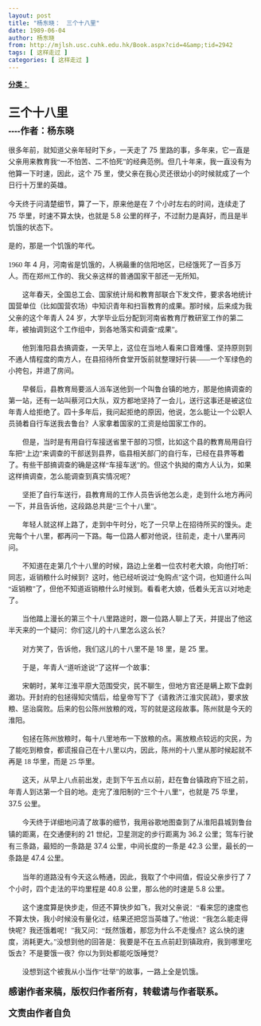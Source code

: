 ```yaml
---
layout: post
title: "杨东晓：　三个十八里"
date: 1989-06-04
author: 杨东晓
from: http://mjlsh.usc.cuhk.edu.hk/Book.aspx?cid=4&amp;tid=2942
tags: [ 这样走过 ]
categories: [ 这样走过 ]
---
```


<div style="margin: 15px 10px 10px 0px;">
<div>
<span id="ctl00_ContentPlaceHolder1_chapter1_SubjectLabel" style="font-weight:bold;text-decoration:underline;">
   分类：
  </span>
</div>
<!--[if gte mso 9]><xml>
 <o:OfficeDocumentSettings>
  <o:AllowPNG/>
 </o:OfficeDocumentSettings>
</xml><![endif]-->
<!--[if gte mso 9]><xml>
 <w:WordDocument>
  <w:View>Normal</w:View>
  <w:Zoom>0</w:Zoom>
  <w:TrackMoves/>
  <w:TrackFormatting/>
  <w:PunctuationKerning/>
  <w:ValidateAgainstSchemas/>
  <w:SaveIfXMLInvalid>false</w:SaveIfXMLInvalid>
  <w:IgnoreMixedContent>false</w:IgnoreMixedContent>
  <w:AlwaysShowPlaceholderText>false</w:AlwaysShowPlaceholderText>
  <w:DoNotPromoteQF/>
  <w:LidThemeOther>EN-US</w:LidThemeOther>
  <w:LidThemeAsian>JA</w:LidThemeAsian>
  <w:LidThemeComplexScript>X-NONE</w:LidThemeComplexScript>
  <w:Compatibility>
   <w:BreakWrappedTables/>
   <w:SnapToGridInCell/>
   <w:WrapTextWithPunct/>
   <w:UseAsianBreakRules/>
   <w:DontGrowAutofit/>
   <w:SplitPgBreakAndParaMark/>
   <w:EnableOpenTypeKerning/>
   <w:DontFlipMirrorIndents/>
   <w:OverrideTableStyleHps/>
   <w:UseFELayout/>
  </w:Compatibility>
  <m:mathPr>
   <m:mathFont m:val="Cambria Math"/>
   <m:brkBin m:val="before"/>
   <m:brkBinSub m:val="&#45;-"/>
   <m:smallFrac m:val="off"/>
   <m:dispDef/>
   <m:lMargin m:val="0"/>
   <m:rMargin m:val="0"/>
   <m:defJc m:val="centerGroup"/>
   <m:wrapIndent m:val="1440"/>
   <m:intLim m:val="subSup"/>
   <m:naryLim m:val="undOvr"/>
  </m:mathPr></w:WordDocument>
</xml><![endif]-->
<!--[if gte mso 9]><xml>
 <w:LatentStyles DefLockedState="false" DefUnhideWhenUsed="true"
  DefSemiHidden="true" DefQFormat="false" DefPriority="99"
  LatentStyleCount="276">
  <w:LsdException Locked="false" Priority="0" SemiHidden="false"
   UnhideWhenUsed="false" QFormat="true" Name="Normal"/>
  <w:LsdException Locked="false" Priority="9" SemiHidden="false"
   UnhideWhenUsed="false" QFormat="true" Name="heading 1"/>
  <w:LsdException Locked="false" Priority="9" QFormat="true" Name="heading 2"/>
  <w:LsdException Locked="false" Priority="9" QFormat="true" Name="heading 3"/>
  <w:LsdException Locked="false" Priority="9" QFormat="true" Name="heading 4"/>
  <w:LsdException Locked="false" Priority="9" QFormat="true" Name="heading 5"/>
  <w:LsdException Locked="false" Priority="9" QFormat="true" Name="heading 6"/>
  <w:LsdException Locked="false" Priority="9" QFormat="true" Name="heading 7"/>
  <w:LsdException Locked="false" Priority="9" QFormat="true" Name="heading 8"/>
  <w:LsdException Locked="false" Priority="9" QFormat="true" Name="heading 9"/>
  <w:LsdException Locked="false" Priority="39" Name="toc 1"/>
  <w:LsdException Locked="false" Priority="39" Name="toc 2"/>
  <w:LsdException Locked="false" Priority="39" Name="toc 3"/>
  <w:LsdException Locked="false" Priority="39" Name="toc 4"/>
  <w:LsdException Locked="false" Priority="39" Name="toc 5"/>
  <w:LsdException Locked="false" Priority="39" Name="toc 6"/>
  <w:LsdException Locked="false" Priority="39" Name="toc 7"/>
  <w:LsdException Locked="false" Priority="39" Name="toc 8"/>
  <w:LsdException Locked="false" Priority="39" Name="toc 9"/>
  <w:LsdException Locked="false" Priority="35" QFormat="true" Name="caption"/>
  <w:LsdException Locked="false" Priority="10" SemiHidden="false"
   UnhideWhenUsed="false" QFormat="true" Name="Title"/>
  <w:LsdException Locked="false" Priority="0" Name="Default Paragraph Font"/>
  <w:LsdException Locked="false" Priority="11" SemiHidden="false"
   UnhideWhenUsed="false" QFormat="true" Name="Subtitle"/>
  <w:LsdException Locked="false" Priority="22" SemiHidden="false"
   UnhideWhenUsed="false" QFormat="true" Name="Strong"/>
  <w:LsdException Locked="false" Priority="20" SemiHidden="false"
   UnhideWhenUsed="false" QFormat="true" Name="Emphasis"/>
  <w:LsdException Locked="false" Priority="59" SemiHidden="false"
   UnhideWhenUsed="false" Name="Table Grid"/>
  <w:LsdException Locked="false" UnhideWhenUsed="false" Name="Placeholder Text"/>
  <w:LsdException Locked="false" Priority="1" SemiHidden="false"
   UnhideWhenUsed="false" QFormat="true" Name="No Spacing"/>
  <w:LsdException Locked="false" Priority="60" SemiHidden="false"
   UnhideWhenUsed="false" Name="Light Shading"/>
  <w:LsdException Locked="false" Priority="61" SemiHidden="false"
   UnhideWhenUsed="false" Name="Light List"/>
  <w:LsdException Locked="false" Priority="62" SemiHidden="false"
   UnhideWhenUsed="false" Name="Light Grid"/>
  <w:LsdException Locked="false" Priority="63" SemiHidden="false"
   UnhideWhenUsed="false" Name="Medium Shading 1"/>
  <w:LsdException Locked="false" Priority="64" SemiHidden="false"
   UnhideWhenUsed="false" Name="Medium Shading 2"/>
  <w:LsdException Locked="false" Priority="65" SemiHidden="false"
   UnhideWhenUsed="false" Name="Medium List 1"/>
  <w:LsdException Locked="false" Priority="66" SemiHidden="false"
   UnhideWhenUsed="false" Name="Medium List 2"/>
  <w:LsdException Locked="false" Priority="67" SemiHidden="false"
   UnhideWhenUsed="false" Name="Medium Grid 1"/>
  <w:LsdException Locked="false" Priority="68" SemiHidden="false"
   UnhideWhenUsed="false" Name="Medium Grid 2"/>
  <w:LsdException Locked="false" Priority="69" SemiHidden="false"
   UnhideWhenUsed="false" Name="Medium Grid 3"/>
  <w:LsdException Locked="false" Priority="70" SemiHidden="false"
   UnhideWhenUsed="false" Name="Dark List"/>
  <w:LsdException Locked="false" Priority="71" SemiHidden="false"
   UnhideWhenUsed="false" Name="Colorful Shading"/>
  <w:LsdException Locked="false" Priority="72" SemiHidden="false"
   UnhideWhenUsed="false" Name="Colorful List"/>
  <w:LsdException Locked="false" Priority="73" SemiHidden="false"
   UnhideWhenUsed="false" Name="Colorful Grid"/>
  <w:LsdException Locked="false" Priority="60" SemiHidden="false"
   UnhideWhenUsed="false" Name="Light Shading Accent 1"/>
  <w:LsdException Locked="false" Priority="61" SemiHidden="false"
   UnhideWhenUsed="false" Name="Light List Accent 1"/>
  <w:LsdException Locked="false" Priority="62" SemiHidden="false"
   UnhideWhenUsed="false" Name="Light Grid Accent 1"/>
  <w:LsdException Locked="false" Priority="63" SemiHidden="false"
   UnhideWhenUsed="false" Name="Medium Shading 1 Accent 1"/>
  <w:LsdException Locked="false" Priority="64" SemiHidden="false"
   UnhideWhenUsed="false" Name="Medium Shading 2 Accent 1"/>
  <w:LsdException Locked="false" Priority="65" SemiHidden="false"
   UnhideWhenUsed="false" Name="Medium List 1 Accent 1"/>
  <w:LsdException Locked="false" UnhideWhenUsed="false" Name="Revision"/>
  <w:LsdException Locked="false" Priority="34" SemiHidden="false"
   UnhideWhenUsed="false" QFormat="true" Name="List Paragraph"/>
  <w:LsdException Locked="false" Priority="29" SemiHidden="false"
   UnhideWhenUsed="false" QFormat="true" Name="Quote"/>
  <w:LsdException Locked="false" Priority="30" SemiHidden="false"
   UnhideWhenUsed="false" QFormat="true" Name="Intense Quote"/>
  <w:LsdException Locked="false" Priority="66" SemiHidden="false"
   UnhideWhenUsed="false" Name="Medium List 2 Accent 1"/>
  <w:LsdException Locked="false" Priority="67" SemiHidden="false"
   UnhideWhenUsed="false" Name="Medium Grid 1 Accent 1"/>
  <w:LsdException Locked="false" Priority="68" SemiHidden="false"
   UnhideWhenUsed="false" Name="Medium Grid 2 Accent 1"/>
  <w:LsdException Locked="false" Priority="69" SemiHidden="false"
   UnhideWhenUsed="false" Name="Medium Grid 3 Accent 1"/>
  <w:LsdException Locked="false" Priority="70" SemiHidden="false"
   UnhideWhenUsed="false" Name="Dark List Accent 1"/>
  <w:LsdException Locked="false" Priority="71" SemiHidden="false"
   UnhideWhenUsed="false" Name="Colorful Shading Accent 1"/>
  <w:LsdException Locked="false" Priority="72" SemiHidden="false"
   UnhideWhenUsed="false" Name="Colorful List Accent 1"/>
  <w:LsdException Locked="false" Priority="73" SemiHidden="false"
   UnhideWhenUsed="false" Name="Colorful Grid Accent 1"/>
  <w:LsdException Locked="false" Priority="60" SemiHidden="false"
   UnhideWhenUsed="false" Name="Light Shading Accent 2"/>
  <w:LsdException Locked="false" Priority="61" SemiHidden="false"
   UnhideWhenUsed="false" Name="Light List Accent 2"/>
  <w:LsdException Locked="false" Priority="62" SemiHidden="false"
   UnhideWhenUsed="false" Name="Light Grid Accent 2"/>
  <w:LsdException Locked="false" Priority="63" SemiHidden="false"
   UnhideWhenUsed="false" Name="Medium Shading 1 Accent 2"/>
  <w:LsdException Locked="false" Priority="64" SemiHidden="false"
   UnhideWhenUsed="false" Name="Medium Shading 2 Accent 2"/>
  <w:LsdException Locked="false" Priority="65" SemiHidden="false"
   UnhideWhenUsed="false" Name="Medium List 1 Accent 2"/>
  <w:LsdException Locked="false" Priority="66" SemiHidden="false"
   UnhideWhenUsed="false" Name="Medium List 2 Accent 2"/>
  <w:LsdException Locked="false" Priority="67" SemiHidden="false"
   UnhideWhenUsed="false" Name="Medium Grid 1 Accent 2"/>
  <w:LsdException Locked="false" Priority="68" SemiHidden="false"
   UnhideWhenUsed="false" Name="Medium Grid 2 Accent 2"/>
  <w:LsdException Locked="false" Priority="69" SemiHidden="false"
   UnhideWhenUsed="false" Name="Medium Grid 3 Accent 2"/>
  <w:LsdException Locked="false" Priority="70" SemiHidden="false"
   UnhideWhenUsed="false" Name="Dark List Accent 2"/>
  <w:LsdException Locked="false" Priority="71" SemiHidden="false"
   UnhideWhenUsed="false" Name="Colorful Shading Accent 2"/>
  <w:LsdException Locked="false" Priority="72" SemiHidden="false"
   UnhideWhenUsed="false" Name="Colorful List Accent 2"/>
  <w:LsdException Locked="false" Priority="73" SemiHidden="false"
   UnhideWhenUsed="false" Name="Colorful Grid Accent 2"/>
  <w:LsdException Locked="false" Priority="60" SemiHidden="false"
   UnhideWhenUsed="false" Name="Light Shading Accent 3"/>
  <w:LsdException Locked="false" Priority="61" SemiHidden="false"
   UnhideWhenUsed="false" Name="Light List Accent 3"/>
  <w:LsdException Locked="false" Priority="62" SemiHidden="false"
   UnhideWhenUsed="false" Name="Light Grid Accent 3"/>
  <w:LsdException Locked="false" Priority="63" SemiHidden="false"
   UnhideWhenUsed="false" Name="Medium Shading 1 Accent 3"/>
  <w:LsdException Locked="false" Priority="64" SemiHidden="false"
   UnhideWhenUsed="false" Name="Medium Shading 2 Accent 3"/>
  <w:LsdException Locked="false" Priority="65" SemiHidden="false"
   UnhideWhenUsed="false" Name="Medium List 1 Accent 3"/>
  <w:LsdException Locked="false" Priority="66" SemiHidden="false"
   UnhideWhenUsed="false" Name="Medium List 2 Accent 3"/>
  <w:LsdException Locked="false" Priority="67" SemiHidden="false"
   UnhideWhenUsed="false" Name="Medium Grid 1 Accent 3"/>
  <w:LsdException Locked="false" Priority="68" SemiHidden="false"
   UnhideWhenUsed="false" Name="Medium Grid 2 Accent 3"/>
  <w:LsdException Locked="false" Priority="69" SemiHidden="false"
   UnhideWhenUsed="false" Name="Medium Grid 3 Accent 3"/>
  <w:LsdException Locked="false" Priority="70" SemiHidden="false"
   UnhideWhenUsed="false" Name="Dark List Accent 3"/>
  <w:LsdException Locked="false" Priority="71" SemiHidden="false"
   UnhideWhenUsed="false" Name="Colorful Shading Accent 3"/>
  <w:LsdException Locked="false" Priority="72" SemiHidden="false"
   UnhideWhenUsed="false" Name="Colorful List Accent 3"/>
  <w:LsdException Locked="false" Priority="73" SemiHidden="false"
   UnhideWhenUsed="false" Name="Colorful Grid Accent 3"/>
  <w:LsdException Locked="false" Priority="60" SemiHidden="false"
   UnhideWhenUsed="false" Name="Light Shading Accent 4"/>
  <w:LsdException Locked="false" Priority="61" SemiHidden="false"
   UnhideWhenUsed="false" Name="Light List Accent 4"/>
  <w:LsdException Locked="false" Priority="62" SemiHidden="false"
   UnhideWhenUsed="false" Name="Light Grid Accent 4"/>
  <w:LsdException Locked="false" Priority="63" SemiHidden="false"
   UnhideWhenUsed="false" Name="Medium Shading 1 Accent 4"/>
  <w:LsdException Locked="false" Priority="64" SemiHidden="false"
   UnhideWhenUsed="false" Name="Medium Shading 2 Accent 4"/>
  <w:LsdException Locked="false" Priority="65" SemiHidden="false"
   UnhideWhenUsed="false" Name="Medium List 1 Accent 4"/>
  <w:LsdException Locked="false" Priority="66" SemiHidden="false"
   UnhideWhenUsed="false" Name="Medium List 2 Accent 4"/>
  <w:LsdException Locked="false" Priority="67" SemiHidden="false"
   UnhideWhenUsed="false" Name="Medium Grid 1 Accent 4"/>
  <w:LsdException Locked="false" Priority="68" SemiHidden="false"
   UnhideWhenUsed="false" Name="Medium Grid 2 Accent 4"/>
  <w:LsdException Locked="false" Priority="69" SemiHidden="false"
   UnhideWhenUsed="false" Name="Medium Grid 3 Accent 4"/>
  <w:LsdException Locked="false" Priority="70" SemiHidden="false"
   UnhideWhenUsed="false" Name="Dark List Accent 4"/>
  <w:LsdException Locked="false" Priority="71" SemiHidden="false"
   UnhideWhenUsed="false" Name="Colorful Shading Accent 4"/>
  <w:LsdException Locked="false" Priority="72" SemiHidden="false"
   UnhideWhenUsed="false" Name="Colorful List Accent 4"/>
  <w:LsdException Locked="false" Priority="73" SemiHidden="false"
   UnhideWhenUsed="false" Name="Colorful Grid Accent 4"/>
  <w:LsdException Locked="false" Priority="60" SemiHidden="false"
   UnhideWhenUsed="false" Name="Light Shading Accent 5"/>
  <w:LsdException Locked="false" Priority="61" SemiHidden="false"
   UnhideWhenUsed="false" Name="Light List Accent 5"/>
  <w:LsdException Locked="false" Priority="62" SemiHidden="false"
   UnhideWhenUsed="false" Name="Light Grid Accent 5"/>
  <w:LsdException Locked="false" Priority="63" SemiHidden="false"
   UnhideWhenUsed="false" Name="Medium Shading 1 Accent 5"/>
  <w:LsdException Locked="false" Priority="64" SemiHidden="false"
   UnhideWhenUsed="false" Name="Medium Shading 2 Accent 5"/>
  <w:LsdException Locked="false" Priority="65" SemiHidden="false"
   UnhideWhenUsed="false" Name="Medium List 1 Accent 5"/>
  <w:LsdException Locked="false" Priority="66" SemiHidden="false"
   UnhideWhenUsed="false" Name="Medium List 2 Accent 5"/>
  <w:LsdException Locked="false" Priority="67" SemiHidden="false"
   UnhideWhenUsed="false" Name="Medium Grid 1 Accent 5"/>
  <w:LsdException Locked="false" Priority="68" SemiHidden="false"
   UnhideWhenUsed="false" Name="Medium Grid 2 Accent 5"/>
  <w:LsdException Locked="false" Priority="69" SemiHidden="false"
   UnhideWhenUsed="false" Name="Medium Grid 3 Accent 5"/>
  <w:LsdException Locked="false" Priority="70" SemiHidden="false"
   UnhideWhenUsed="false" Name="Dark List Accent 5"/>
  <w:LsdException Locked="false" Priority="71" SemiHidden="false"
   UnhideWhenUsed="false" Name="Colorful Shading Accent 5"/>
  <w:LsdException Locked="false" Priority="72" SemiHidden="false"
   UnhideWhenUsed="false" Name="Colorful List Accent 5"/>
  <w:LsdException Locked="false" Priority="73" SemiHidden="false"
   UnhideWhenUsed="false" Name="Colorful Grid Accent 5"/>
  <w:LsdException Locked="false" Priority="60" SemiHidden="false"
   UnhideWhenUsed="false" Name="Light Shading Accent 6"/>
  <w:LsdException Locked="false" Priority="61" SemiHidden="false"
   UnhideWhenUsed="false" Name="Light List Accent 6"/>
  <w:LsdException Locked="false" Priority="62" SemiHidden="false"
   UnhideWhenUsed="false" Name="Light Grid Accent 6"/>
  <w:LsdException Locked="false" Priority="63" SemiHidden="false"
   UnhideWhenUsed="false" Name="Medium Shading 1 Accent 6"/>
  <w:LsdException Locked="false" Priority="64" SemiHidden="false"
   UnhideWhenUsed="false" Name="Medium Shading 2 Accent 6"/>
  <w:LsdException Locked="false" Priority="65" SemiHidden="false"
   UnhideWhenUsed="false" Name="Medium List 1 Accent 6"/>
  <w:LsdException Locked="false" Priority="66" SemiHidden="false"
   UnhideWhenUsed="false" Name="Medium List 2 Accent 6"/>
  <w:LsdException Locked="false" Priority="67" SemiHidden="false"
   UnhideWhenUsed="false" Name="Medium Grid 1 Accent 6"/>
  <w:LsdException Locked="false" Priority="68" SemiHidden="false"
   UnhideWhenUsed="false" Name="Medium Grid 2 Accent 6"/>
  <w:LsdException Locked="false" Priority="69" SemiHidden="false"
   UnhideWhenUsed="false" Name="Medium Grid 3 Accent 6"/>
  <w:LsdException Locked="false" Priority="70" SemiHidden="false"
   UnhideWhenUsed="false" Name="Dark List Accent 6"/>
  <w:LsdException Locked="false" Priority="71" SemiHidden="false"
   UnhideWhenUsed="false" Name="Colorful Shading Accent 6"/>
  <w:LsdException Locked="false" Priority="72" SemiHidden="false"
   UnhideWhenUsed="false" Name="Colorful List Accent 6"/>
  <w:LsdException Locked="false" Priority="73" SemiHidden="false"
   UnhideWhenUsed="false" Name="Colorful Grid Accent 6"/>
  <w:LsdException Locked="false" Priority="19" SemiHidden="false"
   UnhideWhenUsed="false" QFormat="true" Name="Subtle Emphasis"/>
  <w:LsdException Locked="false" Priority="21" SemiHidden="false"
   UnhideWhenUsed="false" QFormat="true" Name="Intense Emphasis"/>
  <w:LsdException Locked="false" Priority="31" SemiHidden="false"
   UnhideWhenUsed="false" QFormat="true" Name="Subtle Reference"/>
  <w:LsdException Locked="false" Priority="32" SemiHidden="false"
   UnhideWhenUsed="false" QFormat="true" Name="Intense Reference"/>
  <w:LsdException Locked="false" Priority="33" SemiHidden="false"
   UnhideWhenUsed="false" QFormat="true" Name="Book Title"/>
  <w:LsdException Locked="false" Priority="37" Name="Bibliography"/>
  <w:LsdException Locked="false" Priority="39" QFormat="true" Name="TOC Heading"/>
 </w:LatentStyles>
</xml><![endif]-->
<!--[if gte mso 10]>
<style>
 /* Style Definitions */
table.MsoNormalTable
	{mso-style-name:"Table Normal";
	mso-tstyle-rowband-size:0;
	mso-tstyle-colband-size:0;
	mso-style-noshow:yes;
	mso-style-priority:99;
	mso-style-parent:"";
	mso-padding-alt:0in 5.4pt 0in 5.4pt;
	mso-para-margin:0in;
	mso-para-margin-bottom:.0001pt;
	mso-pagination:widow-orphan;
	font-size:10.0pt;
	font-family:"Times New Roman";}
</style>
<![endif]-->
<!--StartFragment-->
<p align="left" class="MsoNormal" style="line-height: 17.25pt;">
<b>
<span style="font-family: 宋体;">
<font size="5">
<br/>
<span lang="ZH-CN">
      三个十八里
     </span>
</font>
</span>
<span style="font-size: large; font-family: Arial;">
<o:p>
</o:p>
</span>
</b>
</p>
<p align="left" class="MsoNormal" style="line-height: 17.25pt;">
<font face="Arial" size="4">
<b>
    ----作者：杨东晓
   </b>
</font>
</p>
<p align="left" class="MsoNormal" style="line-height: 17.25pt;">
<span lang="ZH-CN" style="font-family: 宋体;">
   很多年前，就知道父亲年轻时下乡，一天走了
  </span>
  75
  <span lang="ZH-CN" style="font-family: 宋体;">
   里路的事，多年来，它一直是父亲用来教育我“一不怕苦、二不怕死”的经典范例。但几十年来，我一直没有为他算一下时速，因此，这个
  </span>
  75
  <span lang="ZH-CN" style="font-family: 宋体;">
   里，使父亲在我心灵还很幼小的时候就成了一个日行十万里的英雄。
  </span>
<span style="font-family: Arial;">
<o:p>
</o:p>
</span>
</p>
<p align="left" class="MsoNormal" style="line-height: 17.25pt;">
<span lang="ZH-CN" style="font-family: 宋体;">
   今天终于问清楚细节，算了一下，原来他是在
  </span>
  7
  <span lang="ZH-CN" style="font-family: 宋体;">
   个小时左右的时间，连续走了
  </span>
  75
  <span lang="ZH-CN" style="font-family: 宋体;">
   华里，时速不算太快，也就是
  </span>
  5.8
  <span lang="ZH-CN" style="font-family: 宋体;">
   公里的样子，不过耐力是真好，而且是半饥饿的状态下。
  </span>
<span style="font-family: 宋体;">
</span>
</p>
<p align="left" class="MsoNormal" style="line-height: 17.25pt;">
<span lang="ZH-CN" style="font-family: 宋体;">
   是的，那是一个饥饿的年代。
  </span>
<span style="font-family: Arial;">
<o:p>
</o:p>
</span>
</p>
<p align="left" class="MsoNormal" style="line-height: 17.25pt;">
<span lang="ZH-CN" style="font-family: 宋体;">
</span>
<span style="font-family: 宋体;">
   1960
   <span lang="ZH-CN">
    年
   </span>
</span>
  4
  <span lang="ZH-CN" style="font-family: 宋体;">
   月，河南省是饥饿的，人祸最重的信阳地区，已经饿死了一百多万人。而在郑州工作的、我父亲这样的普通国家干部还一无所知。
  </span>
<span style="font-family: Arial;">
<o:p>
</o:p>
</span>
</p>
<p align="left" class="MsoNormal" style="text-indent: 21pt; line-height: 17.25pt;">
<span lang="ZH-CN" style="font-family: 宋体;">
   这年春天，全国总工会、国家统计局和教育部联合下发文件，要求各地统计国营单位（比如国营农场）中知识青年和扫盲教育的成果。那时候，后来成为我父亲的这个年青人
  </span>
  24
  <span lang="ZH-CN" style="font-family: 宋体;">
   岁，大学毕业后分配到河南省教育厅教研室工作的第二年，被抽调到这个工作组中，到各地落实和调查“成果”。
  </span>
<span style="font-family: Arial;">
<o:p>
</o:p>
</span>
</p>
<p align="left" class="MsoNormal" style="text-indent: 21pt; line-height: 17.25pt;">
<span lang="ZH-CN" style="font-family: 宋体;">
   他到淮阳县去搞调查，一天早上，这位在当地人看来口音难懂、坚持原则到不通人情程度的南方人，在县招待所食堂开饭前就整理好行装——一个军绿色的小挎包，并退了房间。
  </span>
<span style="font-family: Arial;">
<o:p>
</o:p>
</span>
</p>
<p align="left" class="MsoNormal" style="text-indent: 21pt; line-height: 17.25pt;">
<span lang="ZH-CN" style="font-family: 宋体;">
   早餐后，县教育局要派人派车送他到一个叫鲁台镇的地方，那是他搞调查的第一站，还有一站叫蔡河口大队，双方都地坚持了一会儿，送行这事还是被这位年青人给拒绝了。四十多年后，我问起拒绝的原因，他说，怎么能让一个公职人员骑着自行车送我去鲁台？人家拿着国家的工资是给国家工作的。
  </span>
<span style="font-family: Arial;">
<o:p>
</o:p>
</span>
</p>
<p align="left" class="MsoNormal" style="text-indent: 21pt; line-height: 17.25pt;">
<span lang="ZH-CN" style="font-family: 宋体;">
   但是，当时是有用自行车接送省里干部的习惯，比如这个县的教育局用自行车把“上边”来调查的干部送到县界，临县相关部门的自行车，已经在县界等着了。有些干部搞调查的确是这样“车接车送”的。但这个执拗的南方人认为，如果这样搞调查，怎么能调查到真实情况呢？
  </span>
<span style="font-family: Arial;">
<o:p>
</o:p>
</span>
</p>
<p align="left" class="MsoNormal" style="text-indent: 21pt; line-height: 17.25pt;">
<span style="font-family: 宋体;">
<span lang="ZH-CN">
    坚拒了自行车送行，县教育局的工作人员告诉他怎么走，走到什么地方再问一下，并且告诉他，这段路总共是“三个十八里”。
   </span>
</span>
<span style="font-family: Arial;">
<o:p>
</o:p>
</span>
</p>
<p align="left" class="MsoNormal" style="text-indent: 21pt; line-height: 17.25pt;">
<span lang="ZH-CN" style="font-family: 宋体;">
   年轻人就这样上路了，走到中午时分，吃了一只早上在招待所买的馒头。走完每个十八里，都再问一下路。每一位路人都对他说，往前走，走十八里再问问。
  </span>
<span style="font-family: Arial;">
<o:p>
</o:p>
</span>
</p>
<p align="left" class="MsoNormal" style="text-indent: 21pt; line-height: 17.25pt;">
<span lang="ZH-CN" style="font-family: 宋体;">
   不知道在走第几个十八里的时候，路边上坐着一位农村老大娘，向他打听：同志，返销粮什么时候到？这时，他已经听说过“免购点”这个词，也知道什么叫“返销粮”了，但他不知道返销粮什么时候到。看看老大娘，低着头无言以对地走了。
  </span>
<span style="font-family: Arial;">
<o:p>
</o:p>
</span>
</p>
<p align="left" class="MsoNormal" style="text-indent: 21pt; line-height: 17.25pt;">
<span lang="ZH-CN" style="font-family: 宋体;">
   当他踏上漫长的第三个十八里路途时，跟一位路人聊上了天，并提出了他这半天来的一个疑问：你们这儿的十八里怎么这么长？
  </span>
<span style="font-family: 宋体;">
<o:p>
</o:p>
</span>
</p>
<p align="left" class="MsoNormal" style="text-indent: 21pt; line-height: 17.25pt;">
<span lang="ZH-CN" style="font-family: 宋体;">
   对方笑了，告诉他，我们这儿的十八里不是
  </span>
  18
  <span lang="ZH-CN" style="font-family: 宋体;">
   里，是
  </span>
  25
  <span lang="ZH-CN" style="font-family: 宋体;">
   里。
  </span>
<span style="font-family: Arial;">
<o:p>
</o:p>
</span>
</p>
<p align="left" class="MsoNormal" style="text-indent: 21pt; line-height: 17.25pt;">
<span lang="ZH-CN" style="font-family: 宋体;">
   于是，年青人“道听途说”了这样一个故事：
  </span>
<span style="font-family: Arial;">
<o:p>
</o:p>
</span>
</p>
<p align="left" class="MsoNormal" style="text-indent: 21pt; line-height: 17.25pt;">
<span lang="ZH-CN" style="font-family: 宋体;">
   宋朝时，某年江淮平原大范围受灾，民不聊生，但地方官还是瞒上欺下盘剥邀功。开封府的包拯得知灾情后，给皇帝写下了《请救济江淮灾民疏》，要求放粮、惩治腐败。后来的包公陈州放粮的戏，写的就是这段故事。陈州就是今天的淮阳。
  </span>
<span style="font-family: Arial;">
<o:p>
</o:p>
</span>
</p>
<p align="left" class="MsoNormal" style="text-indent: 21pt; line-height: 17.25pt;">
<span lang="ZH-CN" style="font-family: 宋体;">
   包拯在陈州放粮时，每十八里地布一下放粮的点。离放粮点较远的灾民，为了能吃到粮食，都谎报自己在十八里以内，因此，陈州的十八里从那时候起就不再是
  </span>
<span style="font-family: 宋体;">
   18
   <span lang="ZH-CN">
    华里，而是
   </span>
   25
   <span lang="ZH-CN">
    华里。
   </span>
</span>
<span style="font-family: Arial;">
<o:p>
</o:p>
</span>
</p>
<p align="left" class="MsoNormal" style="text-indent: 21pt; line-height: 17.25pt;">
<span lang="ZH-CN" style="font-family: 宋体;">
   这天，从早上八点前出发，走到下午五点以前，赶在鲁台镇政府下班之前，年青人到达第一个目的地。走完了淮阳制的“三个十八里”，也就是
  </span>
  75
  <span lang="ZH-CN" style="font-family: 宋体;">
   华里，
  </span>
  37.5
  <span lang="ZH-CN" style="font-family: 宋体;">
   公里。
  </span>
<span style="font-family: Arial;">
<o:p>
</o:p>
</span>
</p>
<p align="left" class="MsoNormal" style="text-indent: 21pt; line-height: 17.25pt;">
<span lang="ZH-CN" style="font-family: 宋体;">
   今天终于详细地问清了故事的细节，我用谷歌地图查到了从淮阳县城到鲁台镇的距离，在交通便利的
  </span>
  21
  <span lang="ZH-CN" style="font-family: 宋体;">
   世纪，卫星测定的步行距离为
  </span>
  36.2
  <span lang="ZH-CN" style="font-family: 宋体;">
   公里；驾车行驶有三条路，最短的一条路是
  </span>
  37.4
  <span lang="ZH-CN" style="font-family: 宋体;">
   公里，中间长度的一条是
  </span>
  42.3
  <span lang="ZH-CN" style="font-family: 宋体;">
   公里，最长的一条路是
  </span>
  47.4
  <span lang="ZH-CN" style="font-family: 宋体;">
   公里。
  </span>
<span style="font-family: Arial;">
<o:p>
</o:p>
</span>
</p>
<p align="left" class="MsoNormal" style="text-indent: 21pt; line-height: 17.25pt;">
<span lang="ZH-CN" style="font-family: 宋体;">
   当年的道路没有今天这么畅通，因此，我取了个中间值，假设父亲步行了
  </span>
  7
  <span lang="ZH-CN" style="font-family: 宋体;">
   个小时，四个走法的平均里程是
  </span>
  40.8
  <span lang="ZH-CN" style="font-family: 宋体;">
   公里，那么他的时速是
  </span>
  5.8
  <span lang="ZH-CN" style="font-family: 宋体;">
   公里。
  </span>
<span style="font-family: Arial;">
<o:p>
</o:p>
</span>
</p>
<p align="left" class="MsoNormal" style="text-indent: 21pt; line-height: 17.25pt;">
<span lang="ZH-CN" style="font-family: 宋体;">
   这个速度算是快步走，但还不算快步如飞，我对父亲说：“看来您的速度也不算太快，我小时候没有量化过，结果还把您当英雄了。”他说：“我怎么能走得快呢？我还饿着呢！”我又问：“既然饿着，那您为什么不走慢点？这么快的速度，消耗更大。”没想到他的回答是：我要是不在五点前赶到镇政府，我到哪里吃饭去？不是要饿一夜？你以为到处都能吃饭睡觉？
  </span>
<span style="font-family: Arial;">
<o:p>
</o:p>
</span>
</p>
<p align="left" class="MsoNormal" style="text-indent: 21pt; line-height: 17.25pt;">
<span lang="ZH-CN" style="font-family: 宋体;">
   没想到这个被我从小当作“壮举”的故事，一路上全是饥饿。
  </span>
<span style="font-family: Arial;">
<o:p>
</o:p>
</span>
</p>
<p class="MsoNormal" style="text-indent:21.0pt;mso-char-indent-count:2.0">
<o:p>
</o:p>
</p>
<p class="MsoNormal" style="font-size: 17.6000003814697px; line-height: 24.6400012969971px;">
<b>
<font size="4">
<span lang="ZH-CN" style="font-family: 宋体;">
     感谢作者来稿，版权归作者所有，转载请与作者联系。
    </span>
<o:p>
</o:p>
</font>
</b>
</p>
<p align="left" class="MsoNormal" style="font-size: 17.6000003814697px; line-height: 24.6400012969971px; background: white;">
</p>
<p class="MsoNormal" style="font-size: 17.6000003814697px; line-height: 24.6400012969971px;">
<span lang="ZH-CN" style="font-family: 宋体;">
<b>
<font size="4">
     文责由作者自负
    </font>
</b>
</span>
</p>
<!--EndFragment-->
</div>
